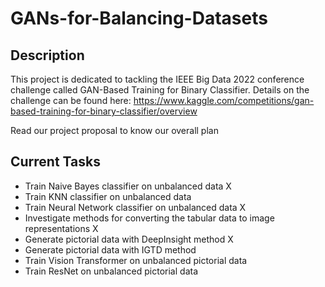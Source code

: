 # GANs-for-Balancing-Datasets

## Description
This project is dedicated to tackling the IEEE Big Data 2022 conference challenge called GAN-Based Training for Binary Classifier.
Details on the challenge can be found here: https://www.kaggle.com/competitions/gan-based-training-for-binary-classifier/overview

Read our project proposal to know our overall plan

## Current Tasks
- Train Naive Bayes classifier on unbalanced data X
- Train KNN classifier on unbalanced data
- Train Neural Network classifier on unbalanced data X
- Investigate methods for converting the tabular data to image representations X
- Generate pictorial data with DeepInsight method X
- Generate pictorial data with IGTD method 
- Train Vision Transformer on unbalanced pictorial data
- Train ResNet on unbalanced pictorial data

